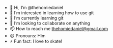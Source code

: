 - 👋 Hi, I’m @thehomiedaniel
- 👀 I’m interested in learning how to use git
- 🌱 I’m currently learning git
- 💞️ I’m looking to collaborate on anything
- 📫 How to reach me thehomiedaniel@gmail.com
- 😄 Pronouns: Him
- ⚡ Fun fact: I love to skate!

<!---
thehomiedaniel/thehomiedaniel is a ✨ special ✨ repository because its `README.md` (this file) appears on your GitHub profile.
You can click the Preview link to take a look at your changes.
---> 
